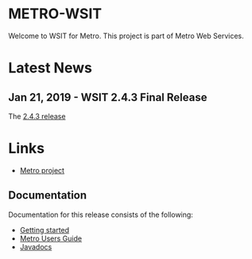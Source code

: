 # METRO-WSIT

Welcome to WSIT for Metro. This project is part of Metro Web Services. 

# <a name="Latest_News"></a>Latest News

## Jan 21, 2019 - WSIT 2.4.3 Final Release ##

The [2.4.3 release](https://github.com/eclipse-ee4j/metro-wsit/releases/tag/2.4.3)

# <a name="Links"></a>Links #
- [Metro project](https://projects.eclipse.org/projects/ee4j.metro)



## Documentation
Documentation for this release consists of the following:
- [Getting started](https://eclipse-ee4j.github.io/metro-wsit/getting-started/index.html)
- [Metro Users Guide](https://eclipse-ee4j.github.io/metro-wsit/guide/index.html)
- [Javadocs](https://eclipse-ee4j.github.io/metro-wsit/javadocs/index.html)
